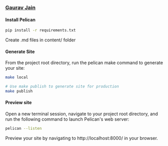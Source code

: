 ### [Gaurav Jain](http://www.gauravvjn.com)

#### Install Pelican

```sh
pip install -r requirements.txt
```

Create .md files in content/ folder

#### Generate Site
From the project root directory, run the pelican make command to generate your site:

```sh
make local

# Use make publish to generate site for production
make publish 
```

#### Preview site
Open a new terminal session, navigate to your project root directory, and 
run the following command to launch Pelican's web server:
```sh
pelican --listen
```

Preview your site by navigating to http://localhost:8000/ in your browser.

